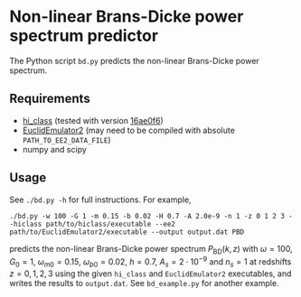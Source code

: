 # Non-linear Brans-Dicke power spectrum predictor

The Python script `bd.py` predicts the non-linear Brans-Dicke power spectrum.

## Requirements

* [hi_class](https://github.com/miguelzuma/hi_class_public/) (tested with version [16ae0f6](https://github.com/miguelzuma/hi_class_public/tree/16ae0f6ccfcee513146ec36b690678f34fb687f4))
* [EuclidEmulator2](https://github.com/miknab/EuclidEmulator2/) (may need to be compiled with absolute `PATH_TO_EE2_DATA_FILE`)
* numpy and scipy

## Usage

See `./bd.py -h` for full instructions.
For example, 

```
./bd.py -w 100 -G 1 -m 0.15 -b 0.02 -H 0.7 -A 2.0e-9 -n 1 -z 0 1 2 3 --hiclass path/to/hiclass/executable --ee2 path/to/EuclidEmulator2/executable --output output.dat PBD
```

predicts the non-linear Brans-Dicke power spectrum $P_\mathrm{BD}(k,z)$ with
$\omega = 100$, $G_0 = 1$, $\omega_{m0} = 0.15$, $\omega_{b0} = 0.02$, $h = 0.7$, $A_s = 2 \cdot 10^{-9}$ and $n_s = 1$
at redshifts $z=0,1,2,3$ using the given `hi_class` and `EuclidEmulator2` executables,
and writes the results to `output.dat`.
See `bd_example.py` for another example.
